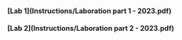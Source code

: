 #### [Lab 1](Instructions/Laboration part 1 - 2023.pdf)
#### [Lab 2](Instructions/Laboration part 2 - 2023.pdf)